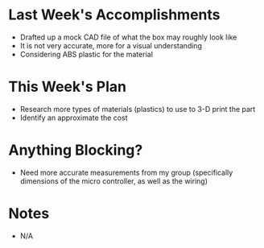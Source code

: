 Last Week's Accomplishments
===========================
* Drafted up a mock CAD file of what the box may roughly look like
* It is not very accurate, more for a visual understanding
* Considering ABS plastic for the material

This Week's Plan
================
* Research more types of materials (plastics) to use to 3-D print the part
* Identify an approximate the cost

Anything Blocking?
==================
* Need more accurate measurements from my group (specifically dimensions of the micro controller, as well as the wiring)

Notes
=====
* N/A